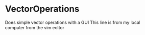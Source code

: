 # VectorOperations
Does simple vector operations with a GUI
This line is from my local computer from the vim editor
